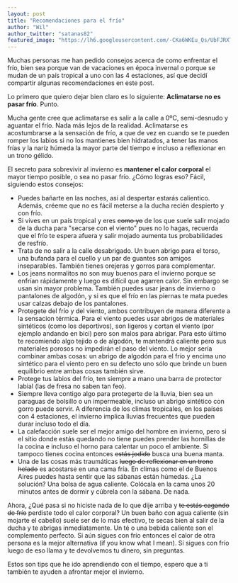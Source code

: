 ```yaml
---
layout: post
title: "Recomendaciones para el frío"
author: "Wil"
author_twitter: "satanas82"
featured_image: "https://lh6.googleusercontent.com/-CKa6WKEu_Qs/UbFJRXTcELI/AAAAAAAAAL4/AZyzxlk-mrM/w530-h318-no/invierno.jpg"
---
```


Muchas personas me han pedido consejos acerca de como enfrentar el frío, bien sea porque van de vacaciones en época invernal o porque 
se mudan de un país tropical a uno con las 4 estaciones, así que decidí compartir algunas recomendaciones en este post.

Lo primero que quiero dejar bien claro es lo siguiente: **Aclimatarse no es pasar frío**. Punto.
<!-- summary -->

Mucha gente cree que aclimatarse es salir a la calle a 0ºC, semi-desnudo y aguantar el frío. Nada más lejos de la realidad. 
Aclimatarse es acostumbrarse a la sensación de frío, a que de vez en cuando se te pueden romper los labios si no los mantienes bien 
hidratados, a tener las manos frías y la naríz húmeda la mayor parte del tiempo e incluso a reflexionar en un trono gélido.

El secreto para sobrevivir al invierno es **mantener el calor corporal** el mayor tiempo posible, o sea no pasar frío. ¿Cómo logras 
eso? Fácil, siguiendo estos consejos:

* Puedes bañarte en las noches, así al despertar estarás calientico. Además, créeme que no es fácil meterse a la ducha 
  recién despierto y con frío.
* Si vives en un país tropical y eres <strike>como yo</strike> de los que suele salir mojado de la ducha para "secarse con el viento" 
  pues no lo hagas, recuerda que el frío te espera afuera y salir mojado aumenta tus probabilidades de resfrío.
* Trata de no salir a la calle desabrigado. Un buen abrigo para el torso, una bufanda para el cuello y un par de guantes son amigos
  inseparables. También tienes orejeras y gorros para complementar.
* Los jeans normalitos no son muy buenos para el invierno porque se enfrían rápidamente y luego es difícil que agarren calor. Sin embargo se usan 
  sin mayor problema. También puedes usar jeans de invierno o pantalones de algodón, y si es que el frío en las piernas te mata 
  puedes usar calzas debajo de los pantalones.
* Protegete del frío y del viento, ambos contribuyen de manera diferente a la sensacion térmica. Para el viento puedes usar abrigos 
  de materiales sintéticos (como los deportivos), son ligeros y cortan el viento (por ejemplo andando en bici) pero son malos para 
  abrigar. Para esto último te recomiendo algo tejido o de algodón, te mantendrá caliente pero sus materiales porosos no 
  impedirán el paso del viento. Lo mejor sería combinar ambas cosas: un abrigo de algodón para el frío y encima uno sintético para 
  el viento pero en su defecto uno sólo que brinde un buen equilibrio entre ambas cosas también sirve.
* Protege tus labios del frío, ten siempre a mano una barra de protector labial (las de fresa no saben tan feo).
* Siempre lleva contigo algo para protegerte de la lluvia, bien sea un paraguas de bolsillo o un impermeable, incluso un abrigo 
  sintético con gorro puede servir. A diferencia de los climas tropicales, en los países con 4 estaciones, el invierno implica 
  lluvias frecuentes que pueden durar incluso todo el día.
* La calefacción suele ser el mejor amigo del hombre en invierno, pero si el sitio donde estás quedando no tiene puedes
  prender las hornillas de la cocina e incluso el horno para calentar un poco el ambiente. Si tampoco tienes cocina entonces 
  <strike>estás jodido</strike> busca una buena manta.
* Una de las cosas más traumáticas <strike>luego de reflexionar en un trono helado</strike> es acostarse en una cama fría. En 
  climas como el de Buenos Aires puedes hasta sentir que las sábanas están húmedas. ¿La solución? Una bolsa de agua caliente. 
  Colócala en la cama unos 20 minutos antes de dormir y cúbrela con la sábana. De nada.

Ahora, ¿Qué pasa si no hiciste nada de lo que dije arriba y <strike>te estás cagando de frío</strike> perdiste todo el calor 
corporal? Un buen baño con agua caliente (sin mojarte el cabello) suele ser de lo más efectivo, te secas bien al salir de la 
ducha y te abrigas inmediatamente. Un té o una bebida caliente son el complemento perfecto. Si aún sigues con frío entonces 
el calor de otra persona es la mejor alternativa (if you know what I mean). Sí sigues con frío luego de eso llama y te 
devolvemos tu dinero, sin preguntas.

Estos son tips que he ido aprendiendo con el tiempo, espero que a ti también te ayuden a afrontar mejor el invierno.







